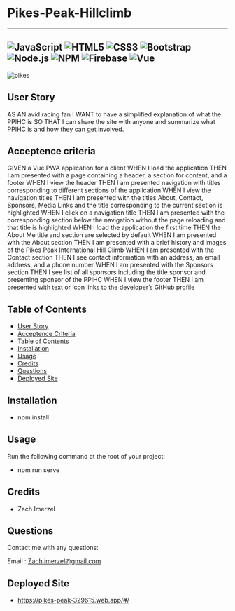 # Pikes-Peak-Hillclimb
------------------------------------------------------------------------------------------
![JavaScript](https://img.shields.io/badge/JavaScript-F7DF1E?style=for-the-badge&logo=javascript&logoColor=black)
![HTML5](https://img.shields.io/badge/html5-%23E34F26.svg?style=for-the-badge&logo=html5&logoColor=white)
![CSS3](https://img.shields.io/badge/css3-%231572B6.svg?style=for-the-badge&logo=css3&logoColor=white)
![Bootstrap](https://img.shields.io/badge/Bootstrap-563D7C?style=for-the-badge&logo=bootstrap&logoColor=white)
![Node.js](https://img.shields.io/badge/Node.js-43853D?style=for-the-badge&logo=node.js&logoColor=white)
![NPM](https://img.shields.io/badge/NPM-%23000000.svg?style=for-the-badge&logo=npm&logoColor=white)
![Firebase](https://img.shields.io/badge/firebase-%23039BE5.svg?style=for-the-badge&logo=firebase)
![Vue](https://img.shields.io/badge/Vue.js-35495E?style=for-the-badge&logo=vue.js&logoColor=4FC08D)
------------------------------------------------------------------------------------------
![pikes](https://user-images.githubusercontent.com/79726069/138946590-25457630-3955-4c31-b419-08beb6c8a6d7.PNG)


## User Story
AS AN avid racing fan
I WANT to have a simplified explanation of what the PPIHC is
SO THAT I can share the site with anyone and summarize what PPIHC is and how they can get involved.

## Acceptence criteria
GIVEN a Vue PWA application for a client
WHEN I load the application
THEN I am presented with a page containing a header, a section for content, and a footer
WHEN I view the header
THEN I am presented navigation with titles corresponding to different sections of the application
WHEN I view the navigation titles
THEN I am presented with the titles About, Contact, Sponsors, Media Links and the title corresponding to the current section is highlighted
WHEN I click on a navigation title
THEN I am presented with the corresponding section below the navigation without the page reloading and that title is highlighted
WHEN I load the application the first time
THEN the About Me title and section are selected by default
WHEN I am presented with the About section
THEN I am presented with a brief history and images of the Pikes Peak International Hill Climb
WHEN I am presented with the Contact section
THEN I see contact information with an address, an email address, and a phone number
WHEN I am presented with the Sponsors section
THEN I see list of all sponsors including the title sponsor and presenting sponsor of the PPIHC
WHEN I view the footer
THEN I am presented with text or icon links to the developer’s GitHub profile
## Table of Contents

* [User Story](#user-story)
* [Acceptence Criteria](#acceptence-criteria)
* [Table of Contents](#table-of-contents)
* [Installation](#installation)
* [Usage](#usage)
* [Credits](#credits)
* [Questions](#questions)
* [Deployed Site](#deployed-site)

## Installation

* npm install

## Usage
Run the following command at the root of your project:

* npm run serve

## Credits
* Zach Imerzel

## Questions
Contact me with any questions: 

Email : Zach.imerzel@gmail.com

## Deployed Site
* https://pikes-peak-329615.web.app/#/
